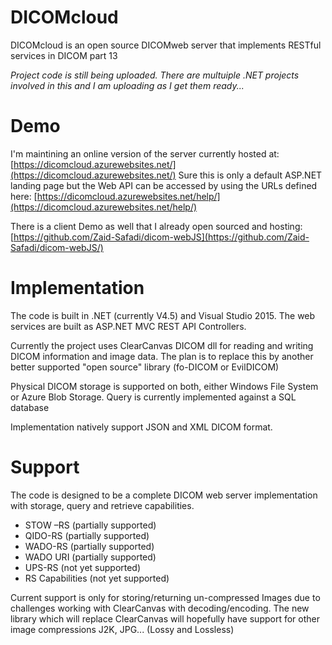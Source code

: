 # DICOMcloud
DICOMcloud is an open source DICOMweb server that implements RESTful services in DICOM part 13

*Project code is still being uploaded. There are multuiple .NET projects involved in this and I am uploading as I get them ready...*

# Demo
I'm maintining an online version of the server currently hosted at: 
[https://dicomcloud.azurewebsites.net/](https://dicomcloud.azurewebsites.net/)
Sure this is only a default ASP.NET landing page but the Web API can be accessed by using the URLs defined here:
[https://dicomcloud.azurewebsites.net/help/](https://dicomcloud.azurewebsites.net/help/)

There is a client Demo as well that I already open sourced and hosting:
[https://github.com/Zaid-Safadi/dicom-webJS](https://github.com/Zaid-Safadi/dicom-webJS/)

# Implementation
The code is built in .NET (currently V4.5) and Visual Studio 2015. The web services are built as ASP.NET MVC REST API Controllers.

Currently the project uses ClearCanvas DICOM dll for reading and writing DICOM information and image data. The plan is to replace this by another better supported "open source" library (fo-DICOM or EvilDICOM)

Physical DICOM storage is supported on both, either Windows File System or Azure Blob Storage.
Query is currently implemented against a SQL database

Implementation natively support JSON and XML DICOM format.



# Support
The code is designed to be a complete DICOM web server implementation with storage, query and retrieve capabilities.

   - STOW –RS (partially supported)
   - QIDO-RS (partially supported)
   - WADO-RS (partially supported)
   - WADO URI (partially supported)
   - UPS-RS (not yet supported)
   - RS Capabilities (not yet supported)

Current support is only for storing/returning un-compressed Images due to challenges working with ClearCanvas with decoding/encoding. 
The new library which will replace ClearCanvas will hopefully have support for other image compressions J2K, JPG... (Lossy and Lossless)


